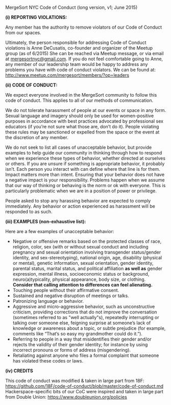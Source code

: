 MergeSort NYC Code of Conduct (long version, v1; June 2015)


**(i) REPORTING VIOLATIONS:**


Any member has the authority to remove violators of our Code of Conduct from our spaces.


Ultimately, the person responsible for addressing Code of Conduct violations is Anne DeCusatis, co-founder and organizer of the Meetup group (as of 6/2015)
She can be reached via Meetup message, or via email at mergesortnyc@gmail.com.
If you do not feel comfortable going to Anne, any member of our leadership team would be happy to address any problems you have with code of conduct violators. We can be found at:
http://www.meetup.com/mergesort/members/?op=leaders






**(ii) CODE OF CONDUCT:**


We expect everyone involved in the MergeSort community to follow this code of conduct. This applies to all of our methods of communication.


We do not tolerate harassment of people at our events or space in any form. Sexual language and imagery should only be used for women-positive purposes in accordance with best practices advocated by professional sex educators (if you’re not sure what those are, don’t do it). People violating these rules may be sanctioned or expelled from the space or the event at the discretion of any member.


We do not seek to list all cases of unacceptable behavior, but provide examples to help guide our community in thinking through how to respond when we experience these types of behavior, whether directed at ourselves or others.
If you are unsure if something is appropriate behavior, it probably isn’t. Each person you interact with can define where that line is for them. Impact matters more than intent. Ensuring that your behavior does not have a negative impact is your responsibility. Problems happen when we assume that our way of thinking or behaving is the norm or ok with everyone. This is particularly problematic when we are in a position of power or privilege.


People asked to stop any harassing behavior are expected to comply immediately. Any behavior or action experienced as harassment will be responded to as such.




**(iii) EXAMPLES (non-exhaustive list):**


Here are a few examples of unacceptable behavior:
- Negative or offensive remarks based on the protected classes of race, religion, color, sex (with or without sexual conduct and including pregnancy and sexual orientation involving transgender status/gender identity, and sex-stereotyping), national origin, age, disability (physical or mental), genetic information, sexual orientation, gender identity, parental status, marital status, and political affiliation **as well as** gender expression, mental illness, socioeconomic status or background, neuro(a)typicality, physical appearance, body size, or clothing. **Consider that calling attention to differences can feel alienating.**
- Touching people without their affirmative consent.
- Sustained and negative disruption of meetings or talks.
- Patronizing language or behavior.
- Aggressive and micro-aggressive behavior, such as unconstructive criticism, providing corrections that do not improve the conversation (sometimes referred to as "well actually"s), repeatedly interrupting or talking over someone else, feigning surprise at someone’s lack of knowledge or awareness about a topic, or subtle prejudice (for example, comments like “That’s so easy my grandmother could do it.”).
- Referring to people in a way that misidentifies their gender and/or rejects the validity of their gender identity; for instance by using incorrect pronouns or forms of address (misgendering).
- Retaliating against anyone who files a formal complaint that someone has violated these codes or laws.


**(iv) CREDITS**


This code of conduct was modified & taken in large part from 18F: https://github.com/18F/code-of-conduct/blob/master/code-of-conduct.md
Hackerspace-specific bits of our CoC were inspired and taken in large part from Double Union: https://www.doubleunion.org/policies
